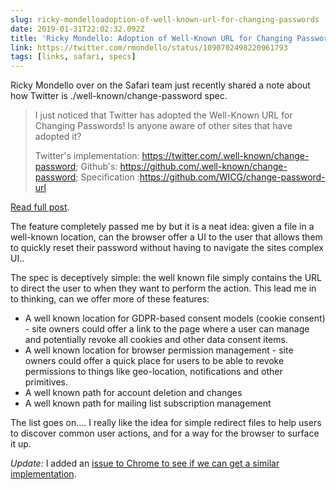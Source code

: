 ```yaml
---
slug: ricky-mondelloadoption-of-well-known-url-for-changing-passwords
date: 2019-01-31T22:02:32.092Z
title: 'Ricky Mondello: Adoption of Well-Known URL for Changing Passwords'
link: https://twitter.com/rmondello/status/1090702498220961793
tags: [links, safari, specs]
---
```

Ricky Mondello over on the Safari team just recently shared a note about how Twitter is ./well-known/change-password spec.

> I just noticed that Twitter has adopted the Well-Known URL for Changing Passwords! Is anyone aware of other sites that have adopted it?
> 
> Twitter's implementation: https://twitter.com/.well-known/change-password;
> Github's: https://github.com/.well-known/change-password;
> Specification :https://github.com/WICG/change-password-url

[Read full post](https://twitter.com/rmondello/status/1090702498220961793).

The feature completely passed me by but it is a neat idea: given a file in a well-known location, can the browser offer a UI to  the user that allows them to quickly reset their password without having to navigate the sites complex UI..

The spec is deceptively simple: the well known file simply contains the URL to direct the user to when they want to perform the action. This lead me in to thinking, can we offer more of these features:

* A well known location for GDPR-based consent models (cookie consent) - site owners could offer a link to the page where a user can manage and potentially revoke all cookies and other data consent items.
* A well known location for browser permission management - site owners could offer a quick place for users to be able to revoke permissions to things like geo-location, notifications and other primitives.
* A well known path for account deletion and changes
* A well known path for mailing list subscription management

The list goes on.... I really like the idea for simple redirect files to help users to discover common user actions, and for a way for the browser to surface it up.

*Update:* I added an [issue to Chrome to see if we can get a similar implementation](https://bugs.chromium.org/p/chromium/issues/detail?id=927473).